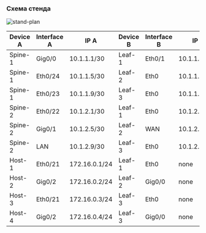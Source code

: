 ### Схема стенда

![stand-plan](stand-plan.png)

| Device A  | Interface A | IP A          | Device B  | Interface B | IP B          |
|-----------|-------------|---------------|-----------|-------------|---------------|
| Spine-1  | Gig0/0      | 10.1.1.1/30    | Leaf-1  | Eth0/1      | 10.1.1.2/30    |
| Spine-1  | Eth0/24     | 10.1.1.5/30    | Leaf-2  | Eth0        | 10.1.1.6/30    |
| Spine-1  | Eth0/23     | 10.1.1.9/30    | Leaf-3  | Eth0        | 10.1.1.10/30   |
| Spine-2  | Eth0/22     | 10.1.2.1/30    | Leaf-1  | Eth0        | 10.1.2.2/30    |
| Spine-2  | Gig0/1      | 10.1.2.5/30    | Leaf-2  | WAN         | 10.1.2.6/30    |
| Spine-2  | LAN         | 10.1.2.9/30    | Leaf-3  | Eth0        | 10.1.2.10/30   |
| Host-1  | Eth0/21     | 172.16.0.1/24   | Leaf-1  | Eth0        | none     |
| Host-2  | Gig0/2      | 172.16.0.2/24   | Leaf-2  | Gig0/0      | none       |
| Host-3  | Eth0/21     | 172.16.0.3/24   | Leaf-3  | Eth0        | none     |
| Host-4  | Gig0/2      | 172.16.0.4/24   | Leaf-3  | Gig0/0      | none       |
